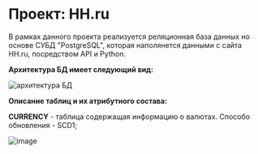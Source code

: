 # Проект: HH.ru

В рамках данного проекта реализуется реляционная база данных но основе СУБД "PostgreSQL", которая наполянется данными с сайта HH.ru, посредством API и Python.

**Архитектура БД имеет следующий вид:**

![архитектура БД](https://user-images.githubusercontent.com/123110865/233460105-7e5247c9-0077-422c-b0c3-7fddd16db7c6.png)

**Описание таблиц и их атрибутного состава:**

**CURRENCY** - таблица содержащая информацию о валютах. Способо обновления - SCD1;

![image](https://user-images.githubusercontent.com/123110865/233463879-97e73185-a20f-4f5f-80ce-5bf1bc37dfd7.png)


